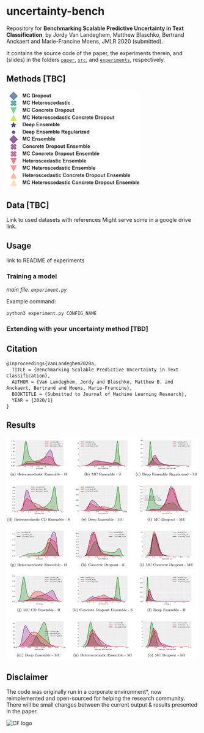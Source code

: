 # uncertainty-bench
Repository for **Benchmarking Scalable Predictive Uncertainty in Text Classification**, by Jordy Van Landeghem, Matthew Blaschko, Bertrand Anckaert and Marie-Francine Moens, JMLR 2020 (submitted).

It contains the source code of the paper, the experiments therein, and (slides) 
in the folders [`paper`](./paper), [`src`](./src), and [`experiments`](./experiments), respectively.

<!---
<img src="https://user-images.githubusercontent.com/5989894/82336026-5a9f2e80-99ea-11ea-8141-facbcf9fd60d.gif" width="350" alt="AOWS-teaser">
--->

## Methods [TBC]

<img src="/paper/images/legend_diversity.png" width="350" alt="Methods and identifiers">
<!---
![Alt text](/papers//to/img.jpg?raw=true "Optional Title")
--->

## Data [TBC]

Link to used datasets with references
Might serve some in a google drive link.

## Usage

link to README of experiments

### Training a model
_main file: `experiment.py`_

Example command:
```
python3 experiment.py CONFIG_NAME
```

### Extending with your uncertainty method [TBD]


## Citation
```
@inproceedings{VanLandeghem2020a,
  TITLE = {Benchmarking Scalable Predictive Uncertainty in Text Classification},
  AUTHOR = {Van Landeghem, Jordy and Blaschko, Matthew B. and Anckaert, Bertrand and Moens, Marie-Francine},
  BOOKTITLE = {Submitted to Journal of Machine Learning Research},
  YEAR = {2020/1}
}
```

## Results

<img src="/paper/images/single.png" alt="KDE plots of uncertainty in OOD detection task">


## Disclaimer
The code was originally run in a corporate environment*, now reimplemented and open-sourced for helping the research community. 
There will be small changes between the current output & results presented in the paper.


<img src="https://contract.fit/wp-content/uploads/2019/11/logo-2.png" width="350" alt="CF logo">
